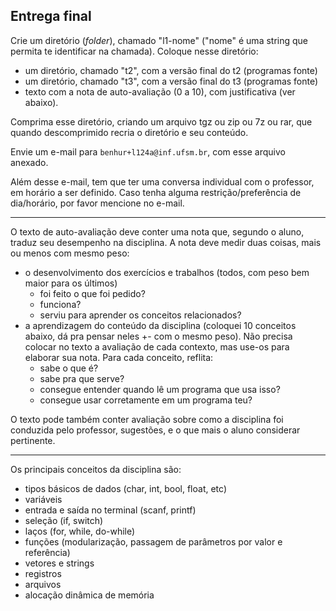## Entrega final

Crie um diretório (*folder*), chamado "l1-nome" ("nome" é uma string que permita te identificar na chamada).
Coloque nesse diretório:
- um diretório, chamado "t2", com a versão final do t2 (programas fonte)
- um diretório, chamado "t3", com a versão final do t3 (programas fonte)
- texto com a nota de auto-avaliação (0 a 10), com justificativa (ver abaixo).

Comprima esse diretório, criando um arquivo tgz ou zip ou 7z ou rar, que quando descomprimido recria o diretório e seu conteúdo.

Envie um e-mail para `benhur+l124a@inf.ufsm.br`, com esse arquivo anexado.

Além desse e-mail, tem que ter uma conversa individual com o professor, em horário a ser definido. Caso tenha alguma restrição/preferência de dia/horário, por favor mencione no e-mail.

* * *

O texto de auto-avaliação deve conter uma nota que, segundo o aluno, traduz seu desempenho na disciplina.
A nota deve medir duas coisas, mais ou menos com mesmo peso: 
- o desenvolvimento dos exercícios e trabalhos (todos, com peso bem maior para os últimos)
  - foi feito o que foi pedido?
  - funciona?
  - serviu para aprender os conceitos relacionados?
- a aprendizagem do conteúdo da disciplina (coloquei 10 conceitos abaixo, dá pra pensar neles +- com o mesmo peso).
Não precisa colocar no texto a avaliação de cada contexto, mas use-os para elaborar sua nota.
Para cada conceito, reflita:
  - sabe o que é?
  - sabe pra que serve?
  - consegue entender quando lê um programa que usa isso?
  - consegue usar corretamente em um programa teu?

O texto pode também conter avaliação sobre como a disciplina foi conduzida pelo professor, sugestões, e o que mais o aluno considerar pertinente.

* * *

Os principais conceitos da disciplina são:
- tipos básicos de dados (char, int, bool, float, etc)
- variáveis
- entrada e saída no terminal (scanf, printf)
- seleção (if, switch)
- laços (for, while, do-while)
- funções (modularização, passagem de parâmetros por valor e referência)
- vetores e strings
- registros
- arquivos
- alocação dinâmica de memória
